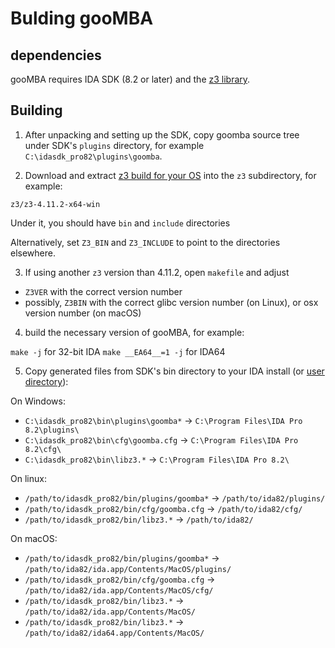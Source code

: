 
# Bulding gooMBA

## dependencies

gooMBA requires IDA SDK (8.2 or later) and the [z3 library](https://github.com/Z3Prover/z3).

## Building

1. After unpacking and setting up the SDK, copy goomba source tree under SDK's `plugins` directory, 
for example `C:\idasdk_pro82\plugins\goomba`.

2. Download and extract [z3 build for your OS](https://github.com/Z3Prover/z3/releases) into the `z3` subdirectory, for example:

`z3/z3-4.11.2-x64-win`

 Under it, you should have `bin` and `include` directories

 Alternatively, set `Z3_BIN` and `Z3_INCLUDE` to point to the directories elsewhere.

3. If using another `z3` version than 4.11.2, open `makefile` and adjust

 * `Z3VER` with the correct version number
 * possibly, `Z3BIN` with the correct glibc version number (on Linux),
   or osx version number (on macOS)

4. build the necessary version of gooMBA, for example:

```make -j```  for 32-bit IDA
```make __EA64__=1 -j```  for IDA64

5. Copy generated files from SDK's bin directory to your IDA install (or [user directory](https://hex-rays.com/blog/igors-tip-of-the-week-33-idas-user-directory-idausr/)):

On Windows:

 * `C:\idasdk_pro82\bin\plugins\goomba*` -> `C:\Program Files\IDA Pro 8.2\plugins\`
 * `C:\idasdk_pro82\bin\cfg\goomba.cfg` -> `C:\Program Files\IDA Pro 8.2\cfg\`
 * `C:\idasdk_pro82\bin\libz3.*` -> `C:\Program Files\IDA Pro 8.2\`

On linux: 

 * `/path/to/idasdk_pro82/bin/plugins/goomba*` -> `/path/to/ida82/plugins/`
 * `/path/to/idasdk_pro82/bin/cfg/goomba.cfg` -> `/path/to/ida82/cfg/`
 * `/path/to/idasdk_pro82/bin/libz3.*` -> `/path/to/ida82/`

On macOS:

 * `/path/to/idasdk_pro82/bin/plugins/goomba*` -> `/path/to/ida82/ida.app/Contents/MacOS/plugins/`
 * `/path/to/idasdk_pro82/bin/cfg/goomba.cfg` -> `/path/to/ida82/ida.app/Contents/MacOS/cfg/`
 * `/path/to/idasdk_pro82/bin/libz3.*` -> `/path/to/ida82/ida.app/Contents/MacOS/`
 * `/path/to/idasdk_pro82/bin/libz3.*` -> `/path/to/ida82/ida64.app/Contents/MacOS/`

